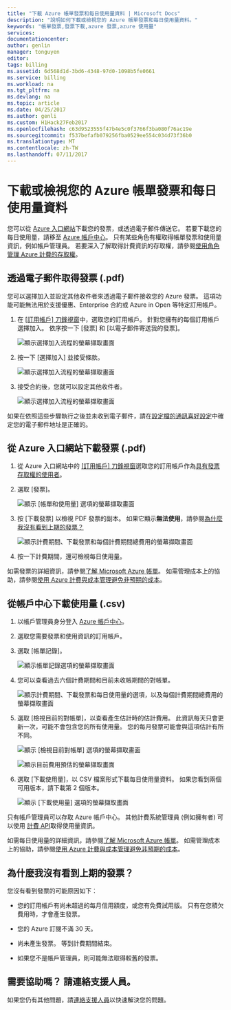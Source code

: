 ```yaml
---
title: "下載 Azure 帳單發票和每日使用量資料 | Microsoft Docs"
description: "說明如何下載或檢視您的 Azure 帳單發票和每日使用量資料。"
keywords: "帳單發票,發票下載,azure 發票,azure 使用量"
services: 
documentationcenter: 
author: genlin
manager: tonguyen
editor: 
tags: billing
ms.assetid: 6d568d1d-3bd6-4348-97d0-1098b5fe0661
ms.service: billing
ms.workload: na
ms.tgt_pltfrm: na
ms.devlang: na
ms.topic: article
ms.date: 04/25/2017
ms.author: genli
ms.custom: H1Hack27Feb2017
ms.openlocfilehash: c63d9523555f47b4e5c0f3766f3ba080f76ac19e
ms.sourcegitcommit: f537befafb079256fba0529ee554c034d73f36b0
ms.translationtype: MT
ms.contentlocale: zh-TW
ms.lasthandoff: 07/11/2017
---
```

# <a name="download-or-view-your-azure-billing-invoice-and-daily-usage-data"></a>下載或檢視您的 Azure 帳單發票和每日使用量資料
您可以從 [Azure 入口網站](https://portal.azure.com/#blade/Microsoft_Azure_Billing/SubscriptionsBlade)下載您的發票，或透過電子郵件傳送它。 若要下載您的每日使用量，請移至 [Azure 帳戶中心](https://account.windowsazure.com)。 只有某些角色有權取得帳單發票和使用量資訊，例如帳戶管理員。 若要深入了解取得計費資訊的存取權，請參閱[使用角色管理 Azure 計費的存取權](billing-manage-access.md)。

## <a name="get-your-invoice-in-email-pdf"></a>透過電子郵件取得發票 (.pdf)
您可以選擇加入並設定其他收件者來透過電子郵件接收您的 Azure 發票。 這項功能可能無法用於支援優惠、Enterprise 合約或 Azure in Open 等特定訂用帳戶。

1. 在 [[訂用帳戶] 刀鋒視窗](https://portal.azure.com/#blade/Microsoft_Azure_Billing/SubscriptionsBlade)中，選取您的訂用帳戶。 針對您擁有的每個訂用帳戶選擇加入。 依序按一下 [發票] 和 [以電子郵件寄送我的發票]。 

    ![顯示選擇加入流程的螢幕擷取畫面](./media/billing-download-azure-invoice-daily-usage-date/InvoicesDeepLink.PNG)
    
2. 按一下 [選擇加入] 並接受條款。

    ![顯示選擇加入流程的螢幕擷取畫面](./media/billing-download-azure-invoice-daily-usage-date/InvoiceArticleStep2.PNG)
 
3. 接受合約後，您就可以設定其他收件者。

    ![顯示選擇加入流程的螢幕擷取畫面](./media/billing-download-azure-invoice-daily-usage-date/InvoiceArticleStep3.PNG)
    
如果在依照這些步驟執行之後並未收到電子郵件，請在[設定檔的通訊喜好設定](https://account.windowsazure.com/profile)中確定您的電子郵件地址是正確的。

## <a name="download-invoice-from-azure-portal-pdf"></a>從 Azure 入口網站下載發票 (.pdf)

1. 從 Azure 入口網站中的 [[訂用帳戶] 刀鋒視窗](https://portal.azure.com/#blade/Microsoft_Azure_Billing/SubscriptionsBlade)選取您的訂用帳戶作為[具有發票存取權的使用者](billing-manage-access.md)。

2. 選取 [發票]。 

    ![顯示 [帳單和使用量] 選項的螢幕擷取畫面](./media/billing-download-azure-invoice-daily-usage-date/billingandusage.png) 

3. 按 [下載發票] 以檢視 PDF 發票的副本。 如果它顯示**無法使用**，請參閱[為什麼我沒有看到上期的發票？](#noinvoice)

    ![顯示計費期間、下載發票和每個計費期間總費用的螢幕擷取畫面](./media/billing-download-azure-invoice-daily-usage-date/billing4.png)

4. 按一下計費期間，還可檢視每日使用量。 

如需發票的詳細資訊，請參閱[了解 Microsoft Azure 帳單](billing-understand-your-bill.md)。 如需管理成本上的協助，請參閱[使用 Azure 計費與成本管理避免非預期的成本](billing-getting-started.md)。

## <a name="download-usage-from-the-account-center-csv"></a>從帳戶中心下載使用量 (.csv)

1. 以帳戶管理員身分登入 [Azure 帳戶中心](https://account.windowsazure.com/subscriptions)。

2. 選取您需要發票和使用資訊的訂用帳戶。

3. 選取 [帳單記錄]。 

    ![顯示帳單記錄選項的螢幕擷取畫面](./media/billing-download-azure-invoice-daily-usage-date/Billinghisotry.png)

4. 您可以查看過去六個計費期間和目前未收帳期間的對帳單。 

    ![顯示計費期間、下載發票和每日使用量的選項，以及每個計費期間總費用的螢幕擷取畫面](./media/billing-download-azure-invoice-daily-usage-date/billingSum.png)

5. 選取 [檢視目前的對帳單]，以查看產生估計時的估計費用。 此資訊每天只會更新一次，可能不會包含您的所有使用量。 您的每月發票可能會與這項估計有所不同。

    ![顯示 [檢視目前對帳單] 選項的螢幕擷取畫面](./media/billing-download-azure-invoice-daily-usage-date/billingSum2.png)

    ![顯示目前費用預估的螢幕擷取畫面](./media/billing-download-azure-invoice-daily-usage-date/billingSum3.png)

6. 選取 [下載使用量]，以 CSV 檔案形式下載每日使用量資料。 如果您看到兩個可用版本，請下載第 2 個版本。

    ![顯示 [下載使用量] 選項的螢幕擷取畫面](./media/billing-download-azure-invoice-daily-usage-date/DLusage.png)

只有帳戶管理員可以存取 Azure 帳戶中心。 其他計費系統管理員 (例如擁有者) 可以使用 [計費 API](billing-usage-rate-card-overview.md)取得使用量資訊。

如需每日使用量的詳細資訊，請參閱[了解 Microsoft Azure 帳單](billing-understand-your-bill.md)。 如需管理成本上的協助，請參閱[使用 Azure 計費與成本管理避免非預期的成本](billing-getting-started.md)。

## <a name="noinvoice"></a>為什麼我沒有看到上期的發票？

您沒有看到發票的可能原因如下︰

- 您的訂用帳戶有尚未超過的每月信用額度，或您有免費試用版。 只有在您積欠費用時，才會產生發票。

- 您的 Azure 訂閱不滿 30 天。

- 尚未產生發票。 等到計費期間結束。

- 如果您不是帳戶管理員，則可能無法取得較舊的發票。

## <a name="need-help-contact-support"></a>需要協助嗎？ 請連絡支援人員。
如果您仍有其他問題，請[連絡支援人員](https://portal.azure.com/?#blade/Microsoft_Azure_Support/HelpAndSupportBlade)以快速解決您的問題。

